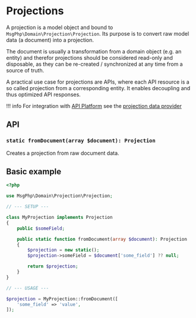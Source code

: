 # Projections

A projection is a model object and bound to `MsgPhp\Domain\Projection\Projection`. Its purpose is to convert raw model
data (a document) into a projection.

The document is usually a transformation from a domain object (e.g. an entity) and therefor projections should be
considered read-only and disposable, as they can be re-created / synchronized at any time from a source of truth.

A practical use case for projections are APIs, where each API resource is a so called projection from a corresponding
entity. It enables decoupling and thus optimized API responses.

!!! info
    For integration with [API Platform] see the [projection data provider](../infrastructure/api-platform.md#projection-data-provider)

## API

### `static fromDocument(array $document): Projection`

Creates a projection from raw document data.

## Basic example

```php
<?php

use MsgPhp\Domain\Projection\Projection;

// --- SETUP ---

class MyProjection implements Projection
{
    public $someField;

    public static function fromDocument(array $document): Projection
    {
        $projection = new static();
        $projection->someField = $document['some_field'] ?? null;

        return $projection;
    }
}

// --- USAGE ---

$projection = MyProjection::fromDocument([
    'some_field' => 'value',
]);
```

[API Platform]: https://api-platform.com/

